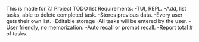 This is made for 7.1 Project TODO list
Requirements:
-TUI, REPL.
-Add, list tasks, able to delete completed task.
-Stores previous data.
-Every user gets their own list.
-Editable storage
-All tasks will be entered by the user.
-User friendly, no memorization.
-Auto recall or prompt recall.
-Report total # of tasks.
